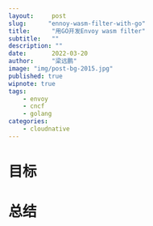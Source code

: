 ```yaml
---
layout:     post 
slug:      "ennoy-wasm-filter-with-go"
title:      "用GO开发Envoy wasm filter"
subtitle:   ""
description: ""
date:       2022-03-20
author:     "梁远鹏"
image: "img/post-bg-2015.jpg"
published: true
wipnote: true
tags:
    - envoy 
    - cncf
    - golang
categories: 
    - cloudnative
---
```


# 目标  

# 总结
